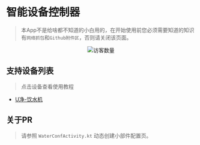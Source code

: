 # 智能设备控制器
> 本App不是给啥都不知道的小白用的，在开始使用前您必须需要知道的知识有`网络抓包`和`Github附件区`，否则请关闭该页面。
<div align="center">
<img src="https://profile-counter.glitch.me/com.peanut.whut.smart/count.svg" alt="访客数量">
</div>

## 支持设备列表
> 点击设备查看使用教程

- [U净-饮水机](doc/uclean.md)

## 关于PR
> 请参照 `WaterConfActivity.kt` 动态创建小部件配置页。